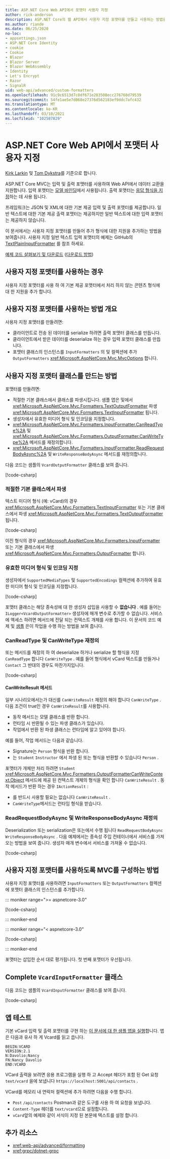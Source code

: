 ```yaml
---
title: ASP.NET Core Web API에서 포맷터 사용자 지정
author: rick-anderson
description: ASP.NET Core의 웹 API에서 사용자 지정 포맷터를 만들고 사용하는 방법을 알아봅니다.
ms.author: riande
ms.date: 06/25/2020
no-loc:
- appsettings.json
- ASP.NET Core Identity
- cookie
- Cookie
- Blazor
- Blazor Server
- Blazor WebAssembly
- Identity
- Let's Encrypt
- Razor
- SignalR
uid: web-api/advanced/custom-formatters
ms.openlocfilehash: 91c9c6513d7c8df671e283508ecc276768d79539
ms.sourcegitcommit: 54fe1ae5e7d068e27376d562183ef9ddc7afc432
ms.translationtype: MT
ms.contentlocale: ko-KR
ms.lasthandoff: 03/10/2021
ms.locfileid: "102587829"
---
```

# <a name="custom-formatters-in-aspnet-core-web-api"></a>ASP.NET Core Web API에서 포맷터 사용자 지정

[Kirk Larkin](https://twitter.com/serpent5) 및 [Tom Dykstra](https://github.com/tdykstra)를 기준으로 합니다.

ASP.NET Core MVC는 입력 및 출력 포맷터를 사용하여 Web API에서 데이터 교환을 지원합니다. 입력 포맷터는 [모델 바인딩](xref:mvc/models/model-binding)에서 사용됩니다. 출력 포맷터는 [응답 형식을 지정](xref:web-api/advanced/formatting)하는 데 사용 됩니다.

프레임워크는 JSON 및 XML에 대한 기본 제공 입력 및 출력 포맷터를 제공합니다. 일반 텍스트에 대한 기본 제공 출력 포맷터는 제공하지만 일반 텍스트에 대한 입력 포맷터는 제공하지 않습니다.

이 문서에서는 사용자 지정 포맷터를 만들어 추가 형식에 대한 지원을 추가하는 방법을 보여줍니다. 사용자 지정 일반 텍스트 입력 포맷터의 예제는 GitHub의 [TextPlainInputFormatter](https://github.com/aspnet/Entropy/blob/master/samples/Mvc.Formatters/TextPlainInputFormatter.cs) 를 참조 하세요.

[예제 코드 살펴보기 및 다운로드](https://github.com/dotnet/AspNetCore.Docs/tree/main/aspnetcore/web-api/advanced/custom-formatters/samples) ([다운로드 방법](xref:index#how-to-download-a-sample))

## <a name="when-to-use-custom-formatters"></a>사용자 지정 포맷터를 사용하는 경우

사용자 지정 포맷터를 사용 하 여 기본 제공 포맷터에서 처리 하지 않는 콘텐츠 형식에 대 한 지원을 추가 합니다.

## <a name="overview-of-how-to-use-a-custom-formatter"></a>사용자 지정 포맷터를 사용하는 방법 개요

사용자 지정 포맷터를 만들려면:

* 클라이언트로 전송 된 데이터를 serialize 하려면 출력 포맷터 클래스를 만듭니다.
* 클라이언트에서 받은 데이터를 deserialize 하는 경우 입력 포맷터 클래스를 만듭니다.
* 포맷터 클래스의 인스턴스를 `InputFormatters` 의 및 컬렉션에 추가 `OutputFormatters` <xref:Microsoft.AspNetCore.Mvc.MvcOptions> 합니다.

## <a name="how-to-create-a-custom-formatter-class"></a>사용자 지정 포맷터 클래스를 만드는 방법

포맷터를 만들려면:

* 적절한 기본 클래스에서 클래스를 파생시킵니다. 샘플 앱은 및에서 <xref:Microsoft.AspNetCore.Mvc.Formatters.TextOutputFormatter> 파생 <xref:Microsoft.AspNetCore.Mvc.Formatters.TextInputFormatter> 됩니다.
* 생성자에서 유효한 미디어 형식 및 인코딩을 지정합니다.
* <xref:Microsoft.AspNetCore.Mvc.Formatters.InputFormatter.CanReadType%2A> 및 <xref:Microsoft.AspNetCore.Mvc.Formatters.OutputFormatter.CanWriteType%2A> 메서드를 재정의합니다.
* <xref:Microsoft.AspNetCore.Mvc.Formatters.InputFormatter.ReadRequestBodyAsync%2A> 및 `WriteResponseBodyAsync` 메서드를 재정의합니다.

다음 코드는 샘플의 `VcardOutputFormatter` 클래스를 보여 [](https://github.com/dotnet/AspNetCore.Docs/tree/main/aspnetcore/web-api/advanced/custom-formatters/samples)줍니다.

[!code-csharp[](custom-formatters/samples/3.x/CustomFormattersSample/Formatters/VcardOutputFormatter.cs?name=snippet_Class)]
  
### <a name="derive-from-the-appropriate-base-class"></a>적절한 기본 클래스에서 파생

텍스트 미디어 형식 (예: vCard)의 경우 <xref:Microsoft.AspNetCore.Mvc.Formatters.TextInputFormatter> 또는 기본 클래스에서 파생 <xref:Microsoft.AspNetCore.Mvc.Formatters.TextOutputFormatter> 됩니다.

[!code-csharp[](custom-formatters/samples/3.x/CustomFormattersSample/Formatters/VcardOutputFormatter.cs?name=snippet_ClassDeclaration)]

이진 형식의 경우 <xref:Microsoft.AspNetCore.Mvc.Formatters.InputFormatter> 또는 기본 클래스에서 파생 <xref:Microsoft.AspNetCore.Mvc.Formatters.OutputFormatter> 합니다.

### <a name="specify-valid-media-types-and-encodings"></a>유효한 미디어 형식 및 인코딩 지정

생성자에서 `SupportedMediaTypes` 및 `SupportedEncodings` 컬렉션에 추가하여 유효한 미디어 형식 및 인코딩을 지정합니다.

[!code-csharp[](custom-formatters/samples/3.x/CustomFormattersSample/Formatters/VcardOutputFormatter.cs?name=snippet_ctor)]

포맷터 클래스는 해당 종속성에 대 한 생성자 삽입을 사용할 수 **없습니다** . 예를 들어는 `ILogger<VcardOutputFormatter>` 생성자에 매개 변수로 추가할 수 없습니다. 서비스에 액세스 하려면 메서드에 전달 되는 컨텍스트 개체를 사용 합니다. 이 문서의 코드 예제 및 [샘플](https://github.com/dotnet/AspNetCore.Docs/tree/main/aspnetcore/web-api/advanced/custom-formatters/samples) 은이 작업을 수행 하는 방법을 보여 줍니다.

### <a name="override-canreadtype-and-canwritetype"></a>CanReadType 및 CanWriteType 재정의

또는 메서드를 재정의 하 여 deserialize 하거나 serialize 할 형식을 지정 `CanReadType` 합니다 `CanWriteType` . 예를 들어 형식에서 vCard 텍스트를 만들거나 `Contact` 그 반대의 경우도 마찬가지입니다.

[!code-csharp[](custom-formatters/samples/3.x/CustomFormattersSample/Formatters/VcardOutputFormatter.cs?name=snippet_CanWriteType)]

#### <a name="the-canwriteresult-method"></a>CanWriteResult 메서드

일부 시나리오에서는가 대신를 `CanWriteResult` 재정의 해야 합니다 `CanWriteType` . 다음 조건이 true인 경우 `CanWriteResult`를 사용합니다.

* 동작 메서드는 모델 클래스를 반환 합니다.
* 런타임 시 반환될 수 있는 파생 클래스가 있습니다.
* 작업에서 반환 된 파생 클래스는 런타임에 알고 있어야 합니다.

예를 들어, 작업 메서드는 다음과 같습니다.

* Signature는 `Person` 형식을 반환 합니다.
* 는 `Student` `Instructor` 에서 파생 된 또는 형식을 반환할 수 있습니다 `Person` . 

포맷터가 개체만 처리 하려면 `Student` <xref:Microsoft.AspNetCore.Mvc.Formatters.OutputFormatterCanWriteContext.Object> 메서드에 제공 된 컨텍스트 개체의 형식을 확인 합니다 `CanWriteResult` . 동작 메서드가 반환 하는 경우 `IActionResult` :

* 를 반드시 사용할 필요는 없습니다 `CanWriteResult` .
* `CanWriteType`메서드는 런타임 형식을 받습니다.

<a id="read-write"></a>

### <a name="override-readrequestbodyasync-and-writeresponsebodyasync"></a>ReadRequestBodyAsync 및 WriteResponseBodyAsync 재정의

Deserialization 또는 serialization은 또는에서 수행 됩니다 `ReadRequestBodyAsync` `WriteResponseBodyAsync` . 다음 예제에서는 종속성 주입 컨테이너에서 서비스를 가져오는 방법을 보여 줍니다. 생성자 매개 변수에서 서비스를 가져올 수 없습니다.

[!code-csharp[](custom-formatters/samples/3.x/CustomFormattersSample/Formatters/VcardOutputFormatter.cs?name=snippet_WriteResponseBodyAsync)]

## <a name="how-to-configure-mvc-to-use-a-custom-formatter"></a>사용자 지정 포맷터를 사용하도록 MVC를 구성하는 방법

사용자 지정 포맷터를 사용하려면 `InputFormatters` 또는 `OutputFormatters` 컬렉션에 포맷터 클래스의 인스턴스를 추가합니다.

::: moniker range=">= aspnetcore-3.0"

[!code-csharp[](custom-formatters/samples/3.x/CustomFormattersSample/Startup.cs?name=snippet_ConfigureServices&highlight=5-6)]

::: moniker-end

::: moniker range="< aspnetcore-3.0"

[!code-csharp[](custom-formatters/samples/2.x/CustomFormattersSample/Startup.cs?name=mvcoptions&highlight=3-4)]

::: moniker-end

포맷터는 삽입한 순서 대로 평가됩니다. 첫 번째 포맷터가 우선됩니다.

## <a name="the-complete-vcardinputformatter-class"></a>Complete `VcardInputFormatter` 클래스

다음 코드는 샘플의 `VcardInputFormatter` 클래스를 보여 [](https://github.com/dotnet/AspNetCore.Docs/tree/main/aspnetcore/web-api/advanced/custom-formatters/samples)줍니다.

[!code-csharp[](custom-formatters/samples/3.x/CustomFormattersSample/Formatters/VcardInputFormatter.cs?name=snippet_Class)]

## <a name="test-the-app"></a>앱 테스트

기본 vCard 입력 및 출력 포맷터를 구현 하는 [이 문서에 대 한 샘플 앱을 실행](https://github.com/dotnet/AspNetCore.Docs/tree/main/aspnetcore/web-api/advanced/custom-formatters/samples)합니다. 앱은 다음과 유사 하 게 Vcard를 읽고 씁니다.

```
BEGIN:VCARD
VERSION:2.1
N:Davolio;Nancy
FN:Nancy Davolio
END:VCARD
```

VCard 출력을 보려면 응용 프로그램을 실행 하 고 Accept 헤더가 포함 된 Get 요청 `text/vcard` 을에 보냅니다 `https://localhost:5001/api/contacts` .

VCard를 메모리 내 연락처 컬렉션에 추가 하려면 다음을 수행 합니다.

* `Post` `/api/contacts` Postman과 같은 도구를 사용 하 여 요청을 보냅니다.
* `Content-Type` 헤더를 `text/vcard`으로 설정합니다.
* `vCard`앞의 예제와 같이 서식이 지정 된 본문에 텍스트를 설정 합니다.

## <a name="additional-resources"></a>추가 리소스

* <xref:web-api/advanced/formatting>
* <xref:grpc/dotnet-grpc>
